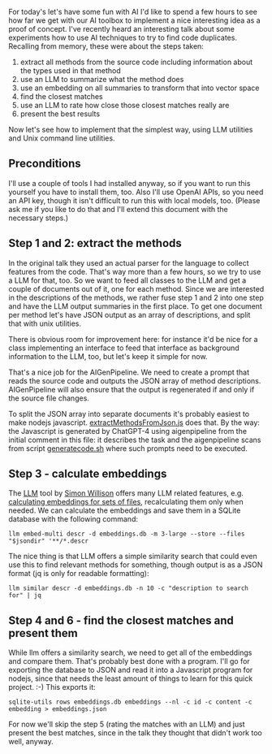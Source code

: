 For today's let's have some fun with AI I'd like to spend a few hours to see how far we get with our AI toolbox
to implement a nice interesting idea as a proof of concept. I've recently heard an interesting talk about some
experiments how to use AI techniques to try to find code duplicates. Recalling from memory, these were about the
steps taken:

1. extract all methods from the source code including information about the types used in that method
2. use an LLM to summarize what the method does
3. use an embedding on all summaries to transform that into vector space
4. find the closest matches
5. use an LLM to rate how close those closest matches really are
6. present the best results

Now let's see how to implement that the simplest way, using LLM utilities and Unix command line utilities.

## Preconditions

I'll use a couple of tools I had installed anyway, so if you want to run this yourself you have to install them, too.
Also I'll use OpenAI APIs, so you need an API key, though it isn't difficult to run this with local models, too. 
(Please ask me if you like to do that and I'll extend this document with the necessary steps.)

## Step 1 and 2: extract the methods

In the original talk they used an actual parser for the language to collect features from the code. That's way more 
than a few hours, so we try to use a LLM for that, too. So we want to feed all classes to the LLM and get a couple 
of documents out of it, one for each method. Since we are interested in the descriptions of the methods, we rather 
fuse step 1 and 2 into one step and have the LLM output summaries in the first place. To get one document per method 
let's have JSON output as an array of descriptions, and split that with unix utilities.

There is obvious room for improvement here: for instance it'd be nice for a class implementing an interface to feed 
that interface as background information to the LLM, too, but let's keep it simple for now.

That's a nice job for the AIGenPipeline. We need to create a prompt that reads the source code and outputs the JSON
array of method descriptions. AIGenPipeline will also ensure that the output is regenerated if and only if the 
source file changes.

To split the JSON array into separate documents it's probably easiest to make nodejs javascript.
[extractMethodsFromJson.js](extractMethodsFromJson.js) does that. By the way: the Javascript is generated by
ChatGPT-4 using aigenpipeline from the initial comment in this file: it describes the task and the aigenpipeline
scans from script [generatecode.sh](generatecode.sh) where such prompts need to be executed.

## Step 3 - calculate embeddings

The [LLM](https://github.com/simonw/llm) tool by [Simon Willison](https://simonwillison.net/) offers many LLM 
related features, e.g. 
[calculating embeddings for sets of files](https://til.stoerr.net/LLM/llm-embeddings-swillison.html),
recalculating them only when needed. We can calculate the embeddings and save them in a SQLite database with the 
following command:

    llm embed-multi descr -d embeddings.db -m 3-large --store --files "$jsondir" '**/*.descr

The nice thing is that LLM offers a simple similarity search that could even use this to find relevant methods for 
something, though output is as a JSON format (jq is only for readable formatting):

    llm similar descr -d embeddings.db -n 10 -c "description to search for" | jq

## Step 4 and 6 - find the closest matches and present them

While llm offers a similarity search, we need to get all of the embeddings and compare them. That's probably best 
done with a program. I'll go for exporting the database to JSON and read it into a Javascript program for nodejs, 
since that needs the least amount of things to learn for this quick project. :-) This exports it:

    sqlite-utils rows embeddings.db embeddings --nl -c id -c content -c embedding > embeddings.json

For now we'll skip the step 5 (rating the matches with an LLM) and just present the best matches, since in the talk
they thought that didn't work too well, anyway.
